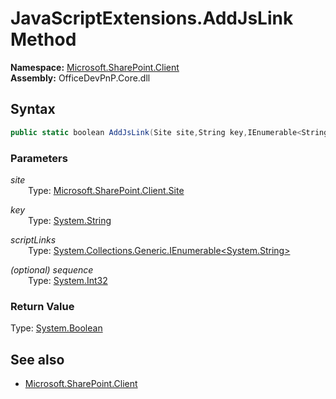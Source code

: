 # JavaScriptExtensions.AddJsLink Method  
**Namespace:** [Microsoft.SharePoint.Client](Microsoft.SharePoint.Client.md)  
**Assembly:** OfficeDevPnP.Core.dll  
## Syntax
```C#
public static boolean AddJsLink(Site site,String key,IEnumerable<String> scriptLinks,Int32 sequence)
```
### Parameters
*site*  
&emsp;&emsp;Type: [Microsoft.SharePoint.Client.Site](Microsoft.SharePoint.Client.Site.md) 
&emsp;&emsp;  
  
*key*  
&emsp;&emsp;Type: [System.String](System.String.md) 
&emsp;&emsp;  
  
*scriptLinks*  
&emsp;&emsp;Type: [System.Collections.Generic.IEnumerable<System.String>](System.Collections.Generic.IEnumerable<System.String>.md) 
&emsp;&emsp;  
  
*(optional) sequence*  
&emsp;&emsp;Type: [System.Int32](System.Int32.md) 
&emsp;&emsp;  
  
### Return Value
Type: [System.Boolean](System.Boolean.md)  

## See also
- [Microsoft.SharePoint.Client](Microsoft.SharePoint.Client.md)
